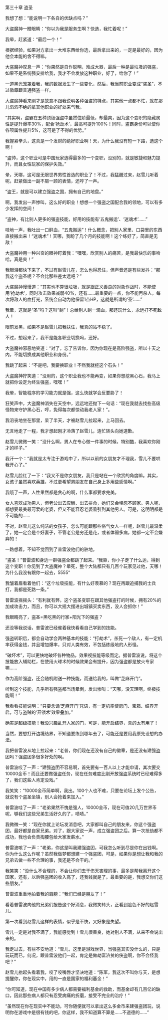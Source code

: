第三十章 盗圣


我想了想：“能说明一下各自的优缺点吗？”

大盗魔神一瞪眼睛：“你以为我是服务生啊？快选，我忙着呢！”

我晕，赶紧道：“最后一个！”

根据经验，如果对方拿出一大堆东西给你选，最后拿出来的，一定是最好的，因为他会本能的舍不得嘛。

大盗魔神叹息一声：“你果然是自作聪明，难成大器，最后一种是最垃圾的强盗，如果不是系统强安排给我，我才不会发放这种职业，好了，给你了！”

一道黑光笼罩着我，我的数据发生了一些变化，然后，我当前职业变成“盗圣”，不过徽章跟普通强盗一样。

大盗魔神看来刚才是故意不跟我说明各种强盗的特点，其实他一点都不忙，就在那儿滔滔不绝的拿其他职业的好处来气我。

“其实啊，盗霸在五种顶级强盗中虽然位阶最低，却最爽，因为这个变职的隐藏属性是提升爆率30%，配合‘抢劫术’，最高可提升100%！同时，盗霸身份可以使你各项属性提升5%，这可是了不得的优势。”

我握紧拳头，这真是一个发财的绝好职业啊！天，为什么我没有短一下路，选这个啊！

“盗帅，这个职业可是中国玩家选得最多的一个变职，没别的，就是敏捷和魅力提升，而且女性玩家的保护失效。”

晕，天哪，这可是无限世界男性首选的职业了！不过，我猛醒过来，赵雪儿听着呢，赶紧做出一副不屑一顾的表情，还哼了一声。

“盗王，就是可以建立强盗之国，拥有自己的地盘。”

啊，我发出一声惨叫，这么好的职业！想想一个强盗之国配合我的领地，可以有多少发挥的空间！

“盗神，有比别人更多的强盗技能，好用的技能有‘五鬼搬运’、‘迷魂术’……”

哇地一声，我吐出一口鲜血，“五鬼搬运”！什么概念，把别人家里、口袋里的东西直接搬出来！“迷魂术”！天哪，我盼了几个月的技能啊！这个练好了，简直是无敌！

大盗魔神用一种兴奋的眼神盯着我：“嘿嘿，欣赏别人的痛苦，是我最快乐的事哈哈，真是爽！”

我眼泪都快下来了，不过有赵雪儿在，怎么也得忍住，但声音还是有些发抖：“那我这个盗圣呢？不会比那些差太远吧？”

大盗魔神慢慢道：“其实也不算很垃圾，就是跟正义善良的对象作战时，不能使用‘抢劫术’，同时攻击效果减弱40%，还有……最重要的一点，你不能再杀人，每次将敌人的血打光，系统会自动为他保留1点HP，这就是所谓的‘圣’……”

我晕，这就是“圣”吗？这叫“剩”！总给别人剩一滴血，那还玩什么，永远打不死敌人！

眼前发黑，如果不是赵雪儿把我扶住，我真的站不稳了。

不过，想起来了，我不是能各职业切换吗，还好。

大盗魔神邪恶地笑道：“对了，忘了告诉你，因为你现在是高阶强盗，所以十天之内，不能切换成其他职业和身份。”

我跳了起来：“不是吧，我要换职业！不然我就挖这个石头！”

大盗魔神狞笑道：“没用的，这个职业我也不能再变，如果你想挖黑心石，我马上就把你设定为终生强盗，嘿嘿！”

我晕，智能程序的学习能力就是强，这么快就学会反要胁了！

狂笑声中，大盗魔神消失在天空中，远远地还抛下一句话：“现在我就去找些高级怪物来守护黑心石，哼，免得每次都惊动我老人家！”。

我沮丧地坐在那里，呆了半天，才被赵雪儿拉起来，上马回去。

无言地走了一程，我才想起刚才冷落了赵雪儿，连忙转头向她道歉。

赵雪儿微微一笑：“没什么啊，男人在专心做一件事的时候，特别酷，我喜欢你刚才的样子。”

我汗一个：“我就是太专注于游戏中了，所以以前的女朋友才不理我，雪儿不要哄我开心了。”

赵雪儿脸红了一下：“我又不是你女朋友，我只是站在一个欣赏的角度嘛。其实，女孩子虽然喜欢英雄，不过更希望男朋友在自己身上多用些感情啊。”

我哦了一声，人性果然都是贪心的啊，什么事都要求完美。

女人喜欢成功男人，但老公出去应酬、出去拼命，她们又会埋怨不顾家。男人呢，都想要最美最可爱的老婆，但又不能容忍老婆吸引到其他男人。可是，这明明都是不可能的……

不对，赵雪儿这么纯洁的女孩子，怎么可能跟那些俗气女人一样呢，赵雪儿最温柔了，她一定会是个好妻子，不管老公是穷还是花，或者体弱多病，她都一定不会嫌弃的！

一路想着，不知不觉回到了普雷波他们的驻地。

“盗圣！”普雷波和身边一群强盗全都跳了起来。“我靠，你小子走了什么运，得到这个变职！你见到了大盗魔神？晕死，整个大陆都只有几百个玩家见过他，天哪！为什么我没有跟你一起去，5555”

我皱着眉看着他们：“这个垃圾技能，有什么好羡慕的？现在再跟追捕我的士兵打，我都是死路一条。”

普雷波摇摇头：“有利就有弊，这个盗圣变职在跟其他强盗打的时候，拥有20%的加成攻击力，而且，你可以大摇大摆进出城镇买卖东西，没人会抓你！”

我眼睛亮了，盗圣=黑吃黑的行家+阳光下的强盗？

还没等我说话，普雷波已经催着我快看看自己学到的技能。

强盗转职后，都会自动学会两种基本的技能：“打劫术”，杀死一个敌人，有一定机率获得金钱，并且增加爆率，只对人类有效，不包括练级地的人形怪。

“破坏术”，可以更快地破坏各种物品，效果视技能等级而定。据普雷波说，将这个技能放入辅助栏，在使用火球术的时候效果会有提升，因为强盗都是放火专家嘛……

作为高阶强盗，还会随机附送一种技能，而送给我的，叫做“芝麻开门”。

听到这个技能，几乎所有强盗都当场晕倒，发出惨叫：“天哪，没天理啊，终极技能啊！”

我看看技能说明：“只要念诵‘芝麻开门’咒语，有一定机率使房门、宝箱、结界开启，可与盗贼的‘开锁术’效果叠加。”

确实是超级技能！我没兴趣乱开人家的门，可是，能开启结界，真的太有用了！

当然，要想打开边境结界，不知道要练到哪年去了，可能还是要用我原先设想的办法。

我把普雷波从地上拉起来：“老普，你们现在还没有自己的徽章，是还没有建强盗团吗？强盗团多很多好处的啊。

普雷波哎了一声：“建强盗团不容易啊，首先要有一百人以上才能申请，其次要交10000金币！而且还要做强盗任务，现在任务难度比刚开放强盗系统时已经难得多了，我们这些人肯定没戏。”

我笑笑：“10000金币简单啊，我出。100个人也不难，只要在论坛上发个公告，就说有个盗圣坐镇，别人会抢着来加入。”

普雷波哇了一声：“老弟果然不愧是强人，10000金币，现在可值20几万世界币呢，够我们这些兄弟生活好久的了，啧啧。”

我微微一笑：“现在你就上论坛发消息吧，大家都叫自己的朋友来，你这个强盗团，最好都是自家兄弟。对了，跟大家说一声，成立强盗团之后。算一次抢劫都不成功，我也会负责掏腰包给大家发薪水。”

普雷波咳了一声：“老弟，你这是叫我建强盗团，可我怎么听到尽是你在出钱啊。你为什么这么作呢？虽然我做梦都想建一个强盗团，可是，如果你是想让我和我的兄弟去做一些不合理的事，我还是不会干的。”

我笑笑：“没什么不合理的，不会让你们去干伤天害理的事，最多是帮我离开这个国家，还有，以后强盗团的收入高了，还我钱就是了。最重要的是，我想交你们这些朋友。”

普雷波重重地拍着我的肩膀：“我们已经是朋友了！”

看着普雷波向他的兄弟们报告这个好消息，我微笑转头，正看到脸色不好的赵雪儿。

第一次看到赵雪儿这样的表情，似乎是不快，又好象是失望。

雪儿一定是对我不满了，我能感觉到！雪儿很善良，她对别人不满，从来不会说出来的。

我走过去，有些不安地道：“雪儿，这里是游戏世界，当强盗其实没什么的，只是玩玩而已，何况，跟普雷波他们一起，肯定是做劫富济贫的侠盗啊，你不会怪我吧？”

赵雪儿抬起头看着我，咬了咬嘴唇才坚决地道：“陈军，我这次不叫你与天，是想提醒你，你在现实中，用的一直是国家的福利基金！”

“你可知道，现在中国有多少病人都需要福利基金的救助，而基金却有几百亿的缺口，因此那些病人都只有忍受病痛的折磨，接受不完全的治疗！”

“虽然现在你在现实中不能动，可你随便就可以拿出这么多金币来建强盗团玩，说明你在游戏中是很有钱的吧，你这样，我不知道算不算是……不道德的……”





